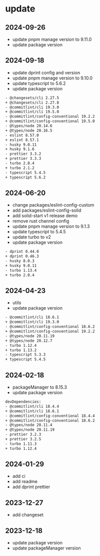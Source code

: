 # update

## 2024-09-26

- update pnpm manage version to 9.11.0
- update package version

## 2024-09-18

- update dprint config and version
- update pnpm manage version to 9.10.0
- update typescript to 5.6.2
- update package version

```bash
- @changesets/cli 2.27.5
+ @changesets/cli 2.27.8
- @commitlint/cli 19.3.0
+ @commitlint/cli 19.5.0
- @commitlint/config-conventional 19.2.2
+ @commitlint/config-conventional 19.5.0
- @types/node 20.14.6
+ @types/node 20.16.5
- eslint 8.57.0
+ eslint 8.57.1
- husky 9.0.11
+ husky 9.1.6
- prettier 3.3.2
+ prettier 3.3.3
- turbo 2.0.4
+ turbo 2.1.2
- typescript 5.4.5
+ typescript 5.6.2
```

## 2024-06-20

- change packages/eslint-config-custom
- add packages/eslint-config-solid
- add solid-start v1 release demo
- remove rust channel config
- update pnpm manage version to 9.1.3
- update typescript to 5.4.5
- update turbo to v2
- update package version

```bash
- dprint 0.44.0
+ dprint 0.46.3
- husky 8.0.3
+ husky 9.0.11
- turbo 1.13.4
+ turbo 2.0.4
```

## 2024-04-23

- utils
- update package version

```bash
- @commitlint/cli 18.6.1
+ @commitlint/cli 19.3.0
- @commitlint/config-conventional 18.6.2
+ @commitlint/config-conventional 19.2.2
- @types/node 20.11.19
+ @types/node 20.12.7
- turbo 1.12.4
+ turbo 1.13.2
- typescript 5.3.3
+ typescript 5.4.5
```

## 2024-02-18

- packageManager to 8.15.3
- update package version

```bash
devDependencies:
- @commitlint/cli 18.4.4
+ @commitlint/cli 18.6.1
- @commitlint/config-conventional 18.4.4
+ @commitlint/config-conventional 18.6.2
- @types/node 20.11.4
+ @types/node 20.11.19
- prettier 3.2.3
+ prettier 3.2.5
- turbo 1.11.3
+ turbo 1.12.4
```

## 2024-01-29

- add ci
- add readme
- add dprint prettier

## 2023-12-27

- add changeset

## 2023-12-18

- update package version
- update packageManager version
